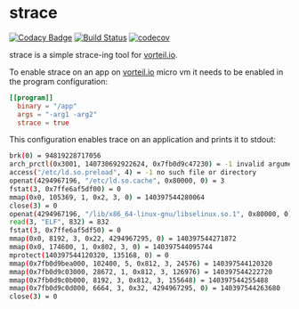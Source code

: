 # strace

[![Codacy Badge](https://app.codacy.com/project/badge/Grade/ef616f8f26d4458dbb2addae9cfe4e09)](https://www.codacy.com/gh/vorteil/strace?utm_source=github.com&amp;utm_medium=referral&amp;utm_content=vorteil/strace&amp;utm_campaign=Badge_Grade) [![Build Status](https://travis-ci.org/vorteil/strace.svg?branch=master)](https://travis-ci.org/vorteil/strace) [![codecov](https://codecov.io/gh/vorteil/strace/branch/master/graph/badge.svg)](https://codecov.io/gh/vorteil/strace)

strace is a simple strace-ing tool for [vorteil.io](http://www.vorteil.io).

To enable strace on an app on [vorteil.io](http://www.vorteil.io) micro vm it needs to be enabled in the program configuration:

```toml
[[program]]
  binary = "/app"
  args = "-arg1 -arg2"
  strace = true
```

This configuration enables trace on an application and prints it to stdout:

```sh
brk(0) = 94819228717056
arch_prctl(0x3001, 140730692922624, 0x7fb0d9c47230) = -1 invalid argument
access("/etc/ld.so.preload", 4) = -1 no such file or directory
openat(4294967196, "/etc/ld.so.cache", 0x80000, 0) = 3
fstat(3, 0x7ffe6af5df00) = 0
mmap(0x0, 105369, 1, 0x2, 3, 0) = 140397544280064
close(3) = 0
openat(4294967196, "/lib/x86_64-linux-gnu/libselinux.so.1", 0x80000, 0) = 3
read(3, "ELF", 832) = 832
fstat(3, 0x7ffe6af5df50) = 0
mmap(0x0, 8192, 3, 0x22, 4294967295, 0) = 140397544271872
mmap(0x0, 174600, 1, 0x802, 3, 0) = 140397544095744
mprotect(140397544120320, 135168, 0) = 0
mmap(0x7fb0d9bea000, 102400, 5, 0x812, 3, 24576) = 140397544120320
mmap(0x7fb0d9c03000, 28672, 1, 0x812, 3, 126976) = 140397544222720
mmap(0x7fb0d9c0b000, 8192, 3, 0x812, 3, 155648) = 140397544255488
mmap(0x7fb0d9c0d000, 6664, 3, 0x32, 4294967295, 0) = 140397544263680
close(3) = 0

```
